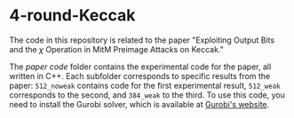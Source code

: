 # 4-round-Keccak
The code in this repository is related to the paper "Exploiting Output Bits and the $\chi$ Operation in MitM Preimage Attacks on Keccak."

The *paper code* folder contains the experimental code for the paper, all written in C++. Each subfolder corresponds to specific results from the paper: 
`512_noweak` contains code for the first experimental result, `512_weak` corresponds to the second, and `384_weak` to the third. To use this code, you need to install the Gurobi solver, which is available at [Gurobi's website](https://www.gurobi.com).
